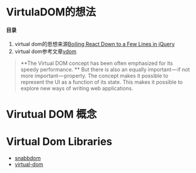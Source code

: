 # VirtulaDOM的想法

#### 目录
1. virtual dom的思想来源[Boiling React Down to a Few Lines in jQuery](http://hackflow.com/blog/2015/03/08/boiling-react-down-to-few-lines-in-jquery/)
2. virtual dom参考文章[vdom](http://www.jianshu.com/p/b461657e49c0)

> 
> **The Virtual DOM concept has been often emphasized for its speedy performance. **
> But there is also an equally important — if not more important — property. 
> The concept makes it possible to represent the UI as a function of its state. 
> This makes it possible to explore new ways of writing web applications.
> 

# Virutual DOM 概念


# Virtual Dom Libraries
- [snabbdom](https://github.com/snabbdom/snabbdom/)
- [virtual-dom](https://github.com/Matt-Esch/virtual-dom)




